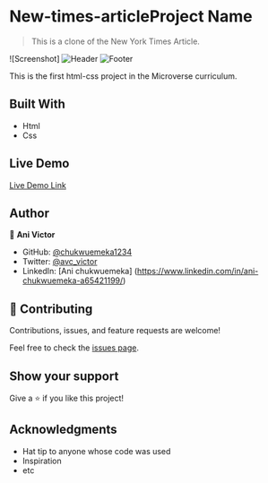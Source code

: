 # New-times-articleProject Name

> This is a clone of the New York Times Article.

![Screenshot]
![Header](https://user-images.githubusercontent.com/63964646/112638309-2be6b580-8e50-11eb-9c78-e48fbfddcb83.png)
![Footer](https://user-images.githubusercontent.com/63964646/112639150-ff7f6900-8e50-11eb-9499-f0d8ccbe64be.png)


This is the first html-css project in the Microverse curriculum.

## Built With

- Html
- Css

## Live Demo

[Live Demo Link](https://chukwuemeka1234.github.io/NYT-Article-clone/)


## Author

👤 **Ani Victor**

- GitHub: [@chukwuemeka1234](https://github.com/chukwuemeka1234)
- Twitter: [@avc_victor](https://twitter.com/avc_victor)
- LinkedIn: [Ani chukwuemeka] (https://www.linkedin.com/in/ani-chukwuemeka-a65421199/)

## 🤝 Contributing

Contributions, issues, and feature requests are welcome!

Feel free to check the [issues page](../../issues/).

## Show your support

Give a ⭐️ if you like this project!

## Acknowledgments

- Hat tip to anyone whose code was used
- Inspiration
- etc
